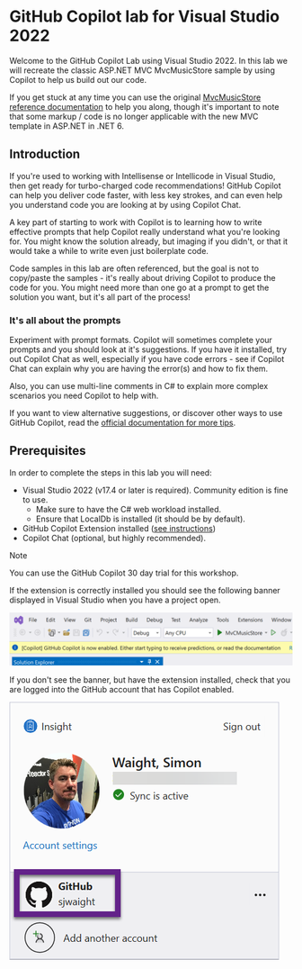 # GitHub Copilot lab for Visual Studio 2022

Welcome to the GitHub Copilot Lab using Visual Studio 2022. In this lab we will recreate the classic ASP.NET MVC MvcMusicStore sample by using Copilot to help us build out our code.

If you get stuck at any time you can use the original [MvcMusicStore reference documentation](https://learn.microsoft.com/aspnet/mvc/overview/older-versions/mvc-music-store/) to help you along, though it's important to note that some markup / code is no longer applicable with the new MVC template in ASP.NET in .NET 6.

## Introduction

If you're used to working with Intellisense or Intellicode in Visual Studio, then get ready for turbo-charged code recommendations! GitHub Copilot can help you deliver code faster, with less key strokes, and can even help you understand code you are looking at by using Copilot Chat.

A key part of starting to work with Copilot is to learning how to write effective prompts that help Copilot really understand what you're looking for. You might know the solution already, but imaging if you didn't, or that it would take a while to write even just boilerplate code.

Code samples in this lab are often referenced, but the goal is not to copy/paste the samples - it's really about driving Copilot to produce the code for you. You might need more than one go at a prompt to get the solution you want, but it's all part of the process!

### It's all about the prompts

Experiment with prompt formats. Copilot will sometimes complete your prompts and you should look at it's suggestions. If you have it installed, try out Copilot Chat as well, especially if you have code errors - see if Copilot Chat can explain why you are having the error(s) and how to fix them. 

Also, you can use multi-line comments in C# to explain more complex scenarios you need Copilot to help with. 

If you want to view alternative suggestions, or discover other ways to use GitHub Copilot, read the [official documentation for more tips](https://docs.github.com/en/copilot/getting-started-with-github-copilot?tool=visualstudio#seeing-your-first-suggestion-1).

## Prerequisites

In order to complete the steps in this lab you will need:

- Visual Studio 2022 (v17.4 or later is required). Community edition is fine to use.
  - Make sure to have the C# web workload installed.
  - Ensure that LocalDb is installed (it should be by default).
- GitHub Copilot Extension installed ([see instructions](https://docs.github.com/en/copilot/getting-started-with-github-copilot?tool=visualstudio))
- Copilot Chat (optional, but highly recommended).

> [!NOTE]
> You can use the GitHub Copilot 30 day trial for this workshop.

If the extension is correctly installed you should see the following banner displayed in Visual Studio when you have a project open.

![Visual Studio displays Copilot banner!](media/2023-09-28_15-20-33.png "Visual Studio displays Copilot banner")

If you don't see the banner, but have the extension installed, check that you are logged into the GitHub account that has Copilot enabled.

![Visual Studio logged into GitHub!](media/2023-09-29_11-41-59.png "Visual Studio logged into GitHub")